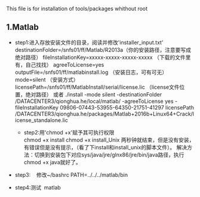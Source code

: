This file is for installation of tools/packages whithout root



1.Matlab
--------
* step1:进入存放安装文件的目录，阅读并修改'installer_input.txt'
        destinationFolder=/snfs01/ff/Matlab/R2013a（你的安装路径，注意要写成绝对路径）
        fileInstallationKey=xxxxx-xxxxx-xxxxx-xxxxx （下载的文件里有，自己找找）
        agreeToLicense=yes 
        outputFile=/snfs01/ff/matlabinstall.log （安装日志，可有可无）
        mode=silent （安装方式）
        licensePath=/snfs01/ff/MatlabInstall/serial/license.lic （license文件位置，绝对路径）
        或者
        ./install -mode silent -destinationFolder /DATACENTER3/qionghua.he/local/matlab/ -agreeToLicense yes -fileInstallationKey 09806-07443-53955-64350-21751-41297 licensePath /DATACENTER3/qionghua.he/packages/Matlab+2016b+Linux64+Crack/license_standalone.lic
    
    * step2:用'chmod +x'赋予其可执行权限  
    chmod +x install
    chmod +x install_Unix
    两秒钟就结束，但是没有安装，有错误但是没有提示，（看了下install和install_unix的脚本文件）。
    解决方法：切换到安装包下对应sys/java/jre/glnx86/jre/bin/java路径，执行chmod +x java就好了。
    

* step3:
    修改~/bashrc PATH=../../../matlab/bin
    
* step4:测试  matlab

